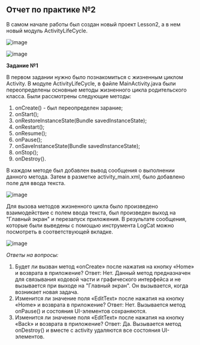 **Отчет по практике №2**
------

В самом начале работы был создан новый проект Lesson2, а в нем новый модуль AсtivityLifeCycle.

![image](https://github.com/user-attachments/assets/2b8274a4-2718-4258-98ed-2023680fdc6c)

![image](https://github.com/user-attachments/assets/5fb4d0c9-693e-43f2-974c-43c7e8d2186a)

**Задание №1**

В первом задании нужно было познакомиться с жизненным циклом Activity. В модуле ActivityLifeCycle, в файле MainActivity.java были
переопределены основные методы жизненного цикла родительского класса. 
Были рассмотрены следующие методы:
1. onCreate() - был переопределен зарание;
2. onStart();
3. onRestoreInstanceState(Bundle savedInstanceState);
4. onRestart();
5. onResume();
6. onPause();
7. onSaveInstanceState(Bundle savedInstanceState);
8. onStop();
9. onDestroy().

В каждом методе был добавлен вывод сообщения о выполнении данного метода. 
Затем в разметке activity_main.xml, было добавлено поле для ввода текста.

![image](https://github.com/user-attachments/assets/8099d6a4-bb14-4bb5-ad8a-c8412c5d08e4)

Для вызова методов жизненного цикла было произведено взаимодействие с полем ввода текста, был произведен выход на "Главный экран" и перезапуск приложения.
В результате сообщения, которые были выведены с помощью инструмента LogCat можно посмотреть в соответствующей вкладке.

![image](https://github.com/user-attachments/assets/ce421e27-b0e3-459b-8b23-2a2478a90c2c)

*Ответы на вопросы:*
1. Будет ли вызван метод «onCreate» после нажатия на кнопку «Home» и возврата
в приложение?
Ответ: Нет. Данный метод предназначен для связывания кодовой части и графического интерфейса и не вызывается при выходе на "Главный экран". 
Он вызывается, когда возникает новая задача.
2. Изменится ли значение поля «EditText» после нажатия на кнопку «Home» и
возврата в приложение?
Ответ: Нет. Вызывается метод onPause() и состояния UI-элементов сохраняются.
3. Изменится ли значение поля «EditText» после нажатия на кнопку «Back» и
возврата в приложение?
Ответ: Да. Вызывается метод onDestroy() и вместе с activity удаляются все состояния UI-элементов.
